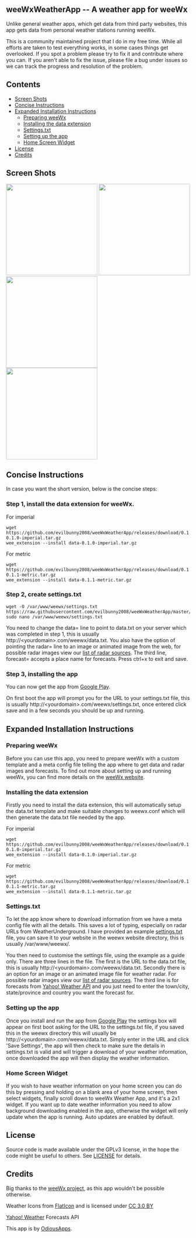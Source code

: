 ## weeWxWeatherApp -- A weather app for weeWx

Unlike general weather apps, which get data from third party websites, this app gets data from personal weather stations running weeWx.

This is a community maintained project that I do in my free time. While all efforts are taken to test everything works, in some cases things get overlooked. If you spot a problem please try to fix it and contribute where you can. If you aren't able to fix the issue, please file a bug under issues so we can track the progress and resolution of the problem.

## Contents

 - [Screen Shots](#screen-shots)
 - [Concise Instructions](#concise-instructions)
 - [Expanded Installation Instructions](#expanded-installation-instructions)
   - [Preparing weeWx](#preparing-weewx)
   - [Installing the data extension](#installing-the-data-extension)
   - [Settings.txt](#settingstxt)
   - [Setting up the app](#setting-up-the-app)
   - [Home Screen Widget](#home-screen-widget)
 - [License](#license)
 - [Credits](#credits)

## Screen Shots

<img width="250px" src="https://raw.githubusercontent.com/evilbunny2008/weeWxWeatherApp/master/screenshots/Screenshot_20180321-104333.jpg"> <img width="250px" src="https://raw.githubusercontent.com/evilbunny2008/weeWxWeatherApp/master/screenshots/Screenshot_20180321-105034.jpg"> <img width="250px" src="https://raw.githubusercontent.com/evilbunny2008/weeWxWeatherApp/master/screenshots/Screenshot_20180321-104351.jpg"><br>
<img width="250px" src="https://raw.githubusercontent.com/evilbunny2008/weeWxWeatherApp/master/screenshots/Screenshot_20180321-104407.jpg"><br>

## Concise Instructions

In case you want the short version, below is the concise steps:

### Step 1, install the data extension for weeWx.
For imperial
```
wget https://github.com/evilbunny2008/weeWxWeatherApp/releases/download/0.1.0/data-0.1.0-imperial.tar.gz
wee_extension --install data-0.1.0-imperial.tar.gz
```
For metric
```
wget https://github.com/evilbunny2008/weeWxWeatherApp/releases/download/0.1.0/data-0.1.1-metric.tar.gz
wee_extension --install data-0.1.1-metric.tar.gz
```
### Step 2, create settings.txt
```
wget -O /var/www/weewx/settings.txt https://raw.githubusercontent.com/evilbunny2008/weeWxWeatherApp/master/settings.txt
sudo nano /var/www/weewx/settings.txt
```
You need to change the data= line to point to data.txt on your server which was completed in step 1, this is usually http://&lt;yourdomain&gt;.com/weewx/data.txt. You also have the option of pointing the radar= line to an image or animated image from the web, for possible radar images view our [list of radar sources](RadarURLs.md). The third line, forecast= accepts a place name for forecasts. Press ctrl+x to exit and save.

### Step 3, installing the app
You can now get the app from [Google Play](https://play.google.com/store/apps/details?id=com.odiousapps.weewxweather).

On first boot the app will prompt you for the URL to your settings.txt file, this is usually http://&lt;yourdomain&gt;.com/weewx/settings.txt, once entered click save and in a few seconds you should be up and running.

## Expanded Installation Instructions

### Preparing weeWx

Before you can use this app, you need to prepare weeWx with a custom template and a meta config file telling the app where to get data and radar images and forecasts. To find out more about setting up and running weeWx, you can find more details on the [weeWx website](http://weewx.com/downloads/).

### Installing the data extension

Firstly you need to install the data extension, this will automatically setup the data.txt template and make suitable changes to weewx.conf which will then generate the data.txt file needed by the app. 

For imperial
```
wget https://github.com/evilbunny2008/weeWxWeatherApp/releases/download/0.1.0/data-0.1.0-imperial.tar.gz
wee_extension --install data-0.1.0-imperial.tar.gz
```
For metric
```
wget https://github.com/evilbunny2008/weeWxWeatherApp/releases/download/0.1.0/data-0.1.1-metric.tar.gz
wee_extension --install data-0.1.1-metric.tar.gz
```
### Settings.txt

To let the app know where to download information from we have a meta config file with all the details. This saves a lot of typing, especially on radar URLs from WeatherUnderground. I have provided an example [settings.txt](https://raw.githubusercontent.com/evilbunny2008/weeWxWeatherApp/master/settings.txt) file, you can save it to your website in the weewx website directory, this is usually /var/www/weewx/.

You then need to customise the settings file, using the example as a guide only. There are three lines in the file. The first is the URL to the data.txt file, this is usually http://&lt;yourdomain&gt;.com/weewx/data.txt. Secondly there is an option for an image or an animated image file for weather radar. For possible radar images view our [list of radar sources](RadarURLs.md). The third line is for forecasts from [Yahoo! Weather API](https://www.yahoo.com/?ilc=401) and you just need to enter the town/city, state/province and country you want the forecast for.

### Setting up the app

Once you install and run the app from [Google Play](https://play.google.com/store/apps/details?id=com.odiousapps.weewxweather) the settings box will appear on first boot asking for the URL to the settings.txt file, if you saved this in the weewx directory this will usually be http://&lt;yourdomain&gt;.com/weewx/data.txt. Simply enter in the URL and click 'Save Settings', the app will then check to make sure the details in settings.txt is valid and will trigger a download of your weather information, once downloaded the app will then display the weather information.

### Home Screen Widget

If you wish to have weather information on your home screen you can do this by pressing and holding on a blank area of your home screen, then select widgets, finally scroll down to weeWx Weather App, and it's a 2x1 widget. If you want up to date weather information you need to allow background downloading enabled in the app, otherwise the widget will only update when the app is running. Auto updates are enabled by default.

## License

Source code is made available under the GPLv3 license, in the hope the code might be useful to others. See [LICENSE](LICENSE) for details.

## Credits

Big thanks to the [weeWx project](http://weewx.com), as this app wouldn't be possible otherwise.

Weather Icons from [FlatIcon](https://www.flaticon.com) and is licensed under [CC 3.0 BY](http://creativecommons.org/licenses/by/3.0/)

[Yahoo! Weather](https://www.yahoo.com/?ilc=401) Forecasts API

This app is by [OdiousApps](https://odiousapps.com).
